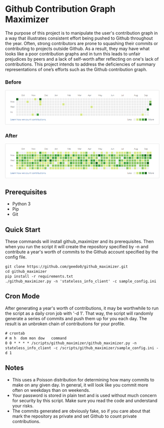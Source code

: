 # Github Contribution Graph Maximizer
The purpose of this project is to manipulate the user's contribution graph in a way that illustrates consistent effort being pushed to Github throughout the year. Often, strong contributors are prone to squashing their commits or contributing to projects outside Github. As a result, they may have what looks like a poor contribution graphs and in turn this leads to unfair prejudices by peers and a lack of self-worth after reflecting on one's lack of contributions. This project intends to address the deficiencies of summary representations of one’s efforts such as the Github contribution graph.

### Before
![Before](https://raw.githubusercontent.com/geedo0/github_maximizer/master/img/before.png)
### After
![After](https://raw.githubusercontent.com/geedo0/github_maximizer/master/img/after.png)

## Prerequisites
* Python 3
* Pip
* Git

## Quick Start
These commands will install github_maximizer and its prerequisites. Then when you run the script it will create the repository specified by -n and contribute a year's worth of commits to the Github account specified by the config file.
```
git clone https://github.com/geedo0/github_maximizer.git
cd github_maximizer
pip install -r requirements.txt
./github_maximizer.py -n 'stateless_info_client' -c sample_config.ini
```

## Cron Mode
After generating a year's worth of contributions, it may be worthwhile to run the script as a daily cron job with '-d 1'. That way, the script will randomly generate a series of commits and push them up for you each day. The result is an unbroken chain of contributions for your profile.
```
# crontab
# m h  dom mon dow   command
0 0 * * * * /scripts/github_maximizer/github_maximizer.py -n stateless_info_client -c /scripts/github_maximizer/sample_config.ini -d 1
```

## Notes
* This uses a Poisson distribution for determining how many commits to make on any given day. In general, it will look like you commit more often on weekdays than on weekends.
* Your password is stored in plain text and is used without much concern for security by this script. Make sure you read the code and understand your risks.
* The commits generated are obviously fake, so if you care about that mark the repository as private and set Github to count private contributions.